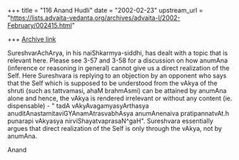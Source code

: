 +++
title = "116 Anand Hudli"
date = "2002-02-23"
upstream_url = "https://lists.advaita-vedanta.org/archives/advaita-l/2002-February/002415.html"

+++
[Archive link](https://lists.advaita-vedanta.org/archives/advaita-l/2002-February/002415.html)

SureshvarAchArya, in his naiShkarmya-siddhi, has dealt with a topic that
is relevant here. Please see 3-57 and 3-58 for a discussion on how
anumAna (inference or reasoning in general) cannot give us a direct
realization of the Self. Here Sureshvara is replying to an objection by
an opponent who says that the Self which is supposed to be understood
from the vAkya of the shruti (such as tattvamasi, ahaM brahmAsmi) can be
attained by anumAna alone and hence, the vAkya is rendered irrelevant or
without any content (ie. dispensable)  - " tadA vAkyAvagamyasyArthasya
anuditAnastamitaviGYAnamAtrasvabhAsya anumAnenaiva pratipannatvAt.h
punarapi vAkyasya nirviShayatvaprasaN^gaH". Sureshvara essentially argues
that direct realization of the Self is only through the vAkya, not by
anumAna.

Anand

